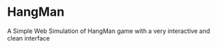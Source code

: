 HangMan
=======

A Simple Web Simulation of HangMan game with a very interactive and clean interface
